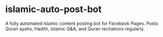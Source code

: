 # islamic-auto-post-bot
A fully automated Islamic content posting bot for Facebook Pages. Posts Quran ayahs, Hadith, Islamic Q&amp;A, and Quran recitations regularly.
